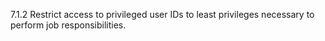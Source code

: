 7.1.2 Restrict access to privileged user IDs to least privileges necessary to perform job responsibilities. 